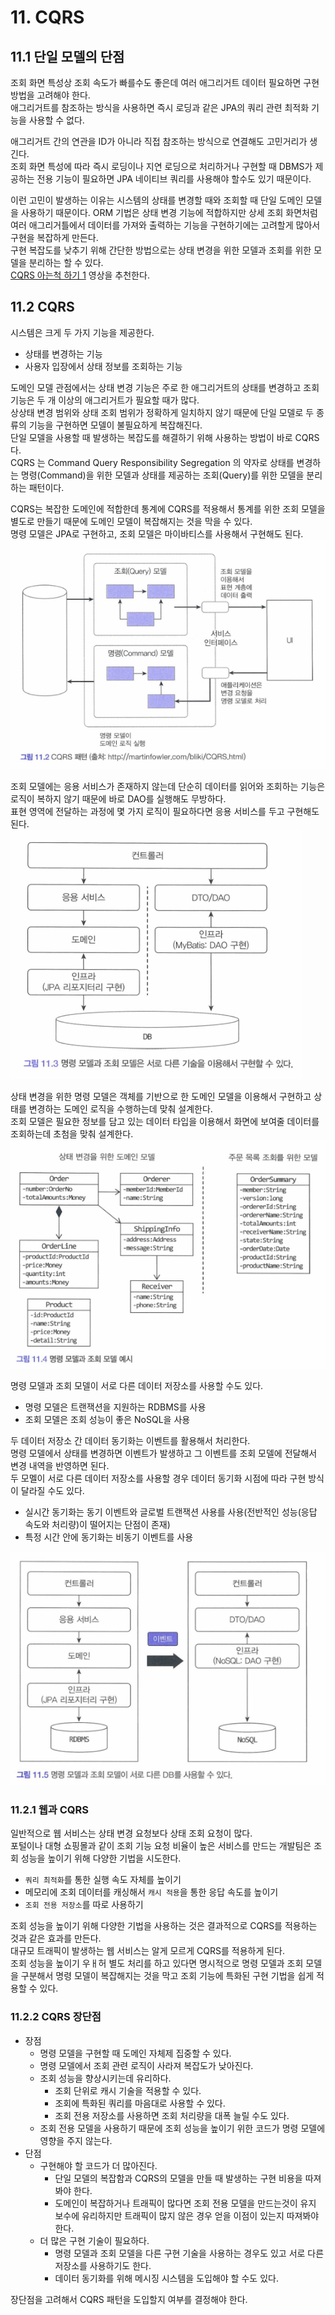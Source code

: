 # 11. CQRS

## 11.1 단일 모델의 단점
조회 화면 특성상 조회 속도가 빠를수도 좋은데 여러 애그리거트 데이터 필요하면 구현 방법을 고려해야 한다.<br>
애그리거트를 참조하는 방식을 사용하면 즉시 로딩과 같은 JPA의 쿼리 관련 최적화 기능을 사용할 수 없다.<br>

애그리거트 간의 연관을 ID가 아니라 직접 참조하는 방식으로 연결해도 고민거리가 생긴다.<br>
조회 화면 특성에 따라 즉시 로딩이나 지연 로딩으로 처리하거나 구현할 때 DBMS가 제공하는 전용 기능이 필요하면 JPA 네이티브 쿼리를 사용해야 할수도 있기 때문이다.<br>

이런 고민이 발생하는 이유는 시스템의 상태를 변경할 때와 조회할 때 단일 도메인 모델을 사용하기 때문이다.
ORM 기법은 상태 변경 기능에 적합하지만 상세 조회 화면처럼 여러 애그리거틀에서 데이터를 가져와 출력하는 기능을 구현하기에는 고려할게 많아서 구현을 복잡하게 만든다.<br>
구현 복잡도를 낮추기 위해 간단한 방법으로는 상태 변경을 위한 모델과 조회를 위한 모델을 분리하는 할 수 있다.<br>
[CQRS 아는척 하기 1](https://www.youtube.com/watch?v=xf0kXMTFJm8) 영상을 추천한다.<br>

## 11.2 CQRS
시스템은 크게 두 가지 기능을 제공한다.
* 상태를 변경하는 기능
* 사용자 입장에서 상태 정보를 조회하는 기능

도메인 모델 관점에서는 상태 변경 기능은 주로 한 애그리거트의 상태를 변경하고 조회 기능은 두 개 이상의 애그리거트가 필요할 때가 많다.<br>
상상태 변경 범위와 상태 조회 범위가 정확하게 일치하지 않기 때문에 단일 모델로 두 종류의 기능을 구현하면 모델이 불필요하게 복잡해진다.<br>
단일 모델을 사용할 때 발생하는 복잡도를 해결하기 위해 사용하는 방법이 바로 CQRS다.<br>
CQRS 는 Command Query Responsibility Segregation 의 약자로 상태를 변경하는 명령(Command)을 위한 모델과 상태를 제공하는 조회(Query)를 위한 모델을 분리하는 패턴이다.<br>


CQRS는 복잡한 도메인에 적합한데 통계에 CQRS를 적용해서 통계를 위한 조회 모델을 별도로 만들기 때문에 도메인 모델이 복잡해지는 것을 막을 수 있다.<br>
명령 모델은 JPA로 구현하고, 조회 모델은 마이바티스를 사용해서 구현해도 된다.<br>
<img src="./그림 11.2.png">


조회 모델에는 응용 서비스가 존재하지 않는데 단순히 데이터를 읽어와 조회하는 기능은 로직이 복하지 않기 때문에 바로 DAO를 실행해도 무방하다.<br>
표현 영역에 전달하는 과정에 몇 가지 로직이 필요하다면 응용 서비스를 두고 구현해도 된다.<br>
<img src="./그림 11.3.png">

상태 변경을 위한 명령 모델은 객체를 기반으로 한 도메인 모델을 이용해서 구현하고 상태를 변경하는 도메인 로직을 수행하는데 맞춰 설계한다.<br>
조회 모델은 필요한 정보를 담고 있는 데이터 타입을 이용해서 화면에 보여줄 데이터를 조회하는데 초첨을 맞춰 설계한다.<br>
<img src="./그림 11.4.png">

명령 모델과 조회 모델이 서로 다른 데이터 저장소를 사용할 수도 있다.<br>
* 명령 모델은 트랜잭션을 지원하는 RDBMS를 사용
* 조회 모델은 조회 성능이 좋은 NoSQL을 사용

두 데이터 저장소 간 데이터 동기화는 이벤트를 활용해서 처리한다.<br>
명령 모델에서 상태를 변경하면 이벤트가 발생하고 그 이벤트를 조회 모델에 전달해서 변경 내역을 반영하면 된다.<br>
두 모멜이 서로 다른 데이터 저장소를 사용할 경우 데이터 동기화 시점에 따라 구현 방식이 달라질 수도 있다.<br>
* 실시간 동기화는 동기 이벤트와 글로벌 트랜잭션 사용를 사용(전반적인 성능(응답 속도와 처리량)이 떨어지는 단점이 존재)
* 특정 시간 안에 동기화는 비동기 이벤트를 사용

<img src="./그림 11.5.png">

### 11.2.1 웹과 CQRS
일반적으로 웹 서비스는 상태 변경 요청보다 상태 조회 요청이 많다.<br>
포털이나 대형 쇼핑몰과 같이 조회 기능 요청 비율이 높은 서비스를 만드는 개발팀은 조회 성능을 높이기 위해 다양한 기법을 시도한다.<br>
* `쿼리 최적화`를 통한 실행 속도 자체를 높이기
* 메모리에 조회 데이터를 캐싱해서 `캐시 적용`을 통한 응답 속도를 높이기
* `조회 전용 저장소`를 따로 사용하기

조회 성능을 높이기 위해 다양한 기법을 사용하는 것은 결과적으로 CQRS를 적용하는 것과 같은 효과를 만든다.<br>
대규모 트래픽이 발생하는 웹 서비스는 알게 모르게 CQRS를 적용하게 된다.<br>
조회 성능을 높이기 우ㅐ허 별도 처리를 하고 있다면 명시적으로 명령 모델과 조회 모델을 구분해서 명령 모델이 복잡해지는 것을 막고 조회 기능에 특화된 구현 기법을 쉽게 적용할 수 있다.<br>

### 11.2.2 CQRS 장단점
* 장점
    * 명령 모델을 구현할 때 도메인 자체제 집중할 수 있다.
    * 명령 모델에서 조회 관련 로직이 사라져 복잡도가 낮아진다.
    * 조회 성능을 향상시키는데 유리하다.
        * 조회 단위로 캐시 기술을 적용할 수 있다.
        * 조회에 특화된 쿼리를 마음대로 사용할 수 있다.
        * 조회 전용 저장소를 사용하면 조회 처리량을 대폭 늘릴 수도 있다.
    * 조회 전용 모델을 사용하기 때문에 조회 성능을 높이기 위한 코드가 명령 모델에 영향을 주지 않는다.
* 단점
    * 구현해야 할 코드가 더 많아진다.
        * 단일 모델의 복잡함과 CQRS의 모델을 만들 때 발생하는 구현 비용을 따져봐야 한다.
        * 도메인이 복잡하거나 트래픽이 많다면 조회 전용 모델을 만드는것이 유지 보수에 유리하지만 트래픽이 많지 않은 경우 얻을 이점이 있는지 따져봐야한다.
    * 더 많은 구현 기술이 필요하다.
        * 명령 모델과 조회 모델을 다른 구현 기술을 사용하는 경우도 있고 서로 다른 저장소를 사용하기도 한다.
        * 데이터 동기화를 위해 메시징 시스템을 도입해야 할 수도 있다.

장단점을 고려해서 CQRS 패턴을 도입할지 여부를 결정해야 한다.
